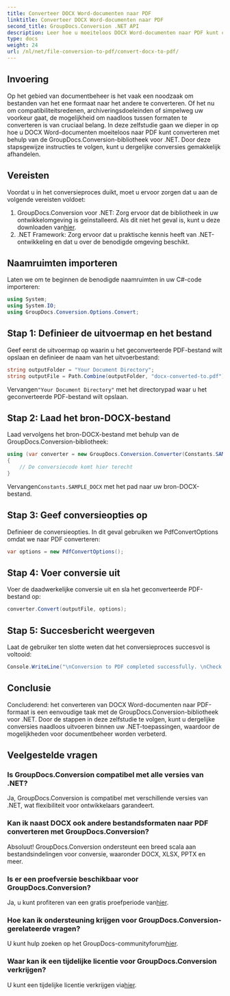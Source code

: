 ```yaml
---
title: Converteer DOCX Word-documenten naar PDF
linktitle: Converteer DOCX Word-documenten naar PDF
second_title: GroupDocs.Conversion .NET API
description: Leer hoe u moeiteloos DOCX Word-documenten naar PDF kunt converteren met GroupDocs.Conversion voor .NET. Verbeter uw mogelijkheden voor documentbeheer.
type: docs
weight: 24
url: /nl/net/file-conversion-to-pdf/convert-docx-to-pdf/
---
```

## Invoering
Op het gebied van documentbeheer is het vaak een noodzaak om bestanden van het ene formaat naar het andere te converteren. Of het nu om compatibiliteitsredenen, archiveringsdoeleinden of simpelweg uw voorkeur gaat, de mogelijkheid om naadloos tussen formaten te converteren is van cruciaal belang. In deze zelfstudie gaan we dieper in op hoe u DOCX Word-documenten moeiteloos naar PDF kunt converteren met behulp van de GroupDocs.Conversion-bibliotheek voor .NET. Door deze stapsgewijze instructies te volgen, kunt u dergelijke conversies gemakkelijk afhandelen.
## Vereisten
Voordat u in het conversieproces duikt, moet u ervoor zorgen dat u aan de volgende vereisten voldoet:
1.  GroupDocs.Conversion voor .NET: Zorg ervoor dat de bibliotheek in uw ontwikkelomgeving is geïnstalleerd. Als dit niet het geval is, kunt u deze downloaden van[hier](https://releases.groupdocs.com/conversion/net/).
2. .NET Framework: Zorg ervoor dat u praktische kennis heeft van .NET-ontwikkeling en dat u over de benodigde omgeving beschikt.

## Naamruimten importeren
Laten we om te beginnen de benodigde naamruimten in uw C#-code importeren:
```csharp
using System;
using System.IO;
using GroupDocs.Conversion.Options.Convert;
```
## Stap 1: Definieer de uitvoermap en het bestand
Geef eerst de uitvoermap op waarin u het geconverteerde PDF-bestand wilt opslaan en definieer de naam van het uitvoerbestand:
```csharp
string outputFolder = "Your Document Directory";
string outputFile = Path.Combine(outputFolder, "docx-converted-to.pdf");
```
 Vervangen`"Your Document Directory"` met het directorypad waar u het geconverteerde PDF-bestand wilt opslaan.
## Stap 2: Laad het bron-DOCX-bestand
Laad vervolgens het bron-DOCX-bestand met behulp van de GroupDocs.Conversion-bibliotheek:
```csharp
using (var converter = new GroupDocs.Conversion.Converter(Constants.SAMPLE_DOCX))
{
    // De conversiecode komt hier terecht
}
```
 Vervangen`Constants.SAMPLE_DOCX` met het pad naar uw bron-DOCX-bestand.
## Stap 3: Geef conversieopties op
Definieer de conversieopties. In dit geval gebruiken we PdfConvertOptions omdat we naar PDF converteren:
```csharp
var options = new PdfConvertOptions();
```
## Stap 4: Voer conversie uit
Voer de daadwerkelijke conversie uit en sla het geconverteerde PDF-bestand op:
```csharp
converter.Convert(outputFile, options);
```
## Stap 5: Succesbericht weergeven
Laat de gebruiker ten slotte weten dat het conversieproces succesvol is voltooid:
```csharp
Console.WriteLine("\nConversion to PDF completed successfully. \nCheck output in {0}", outputFolder);
```

## Conclusie
Concluderend: het converteren van DOCX Word-documenten naar PDF-formaat is een eenvoudige taak met de GroupDocs.Conversion-bibliotheek voor .NET. Door de stappen in deze zelfstudie te volgen, kunt u dergelijke conversies naadloos uitvoeren binnen uw .NET-toepassingen, waardoor de mogelijkheden voor documentbeheer worden verbeterd.
## Veelgestelde vragen
### Is GroupDocs.Conversion compatibel met alle versies van .NET?
Ja, GroupDocs.Conversion is compatibel met verschillende versies van .NET, wat flexibiliteit voor ontwikkelaars garandeert.
### Kan ik naast DOCX ook andere bestandsformaten naar PDF converteren met GroupDocs.Conversion?
Absoluut! GroupDocs.Conversion ondersteunt een breed scala aan bestandsindelingen voor conversie, waaronder DOCX, XLSX, PPTX en meer.
### Is er een proefversie beschikbaar voor GroupDocs.Conversion?
 Ja, u kunt profiteren van een gratis proefperiode van[hier](https://releases.groupdocs.com/).
### Hoe kan ik ondersteuning krijgen voor GroupDocs.Conversion-gerelateerde vragen?
 U kunt hulp zoeken op het GroupDocs-communityforum[hier](https://forum.groupdocs.com/c/conversion/11).
### Waar kan ik een tijdelijke licentie voor GroupDocs.Conversion verkrijgen?
 U kunt een tijdelijke licentie verkrijgen via[hier](https://purchase.groupdocs.com/temporary-license/).
